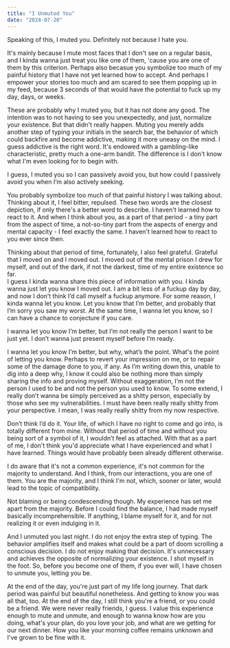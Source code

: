 ```yaml
---
title: "I Unmuted You"
date: "2024-07-20"
---
```


Speaking of this, I muted you. Definitely not because I hate you.  

It's mainly because I mute most faces that I don't see on a regular basis, and I kinda wanna just treat you like one of them, 'cause you are one of them by this criterion. Perhaps also becasue you symbolize too much of my painful history that I have not yet learned how to accept. And perhaps I empower your stories too much and am scared to see them popping up in my feed, because 3 seconds of that would have the potential to fuck up my day, days, or weeks.  

These are probably why I muted you, but it has not done any good. The intention was to not having to see you unexpectedly, and just, normalize your existence. But that didn't really happen. Muting you merely adds another step of typing your initials in the search bar, the behavior of which could backfire and become addictive, making it more uneasy on the mind. I guess addictive is the right word. It's endowed with a gambling-like characteristic, pretty much a one-arm bandit. The difference is I don't know what I'm even looking for to begin with.  

I guess, I muted you so I can passively avoid you, but how could I passively avoid you when I’m also actively seeking.  


You probably symbolize too much of that painful history I was talking about. Thinking about it, I feel bitter, repulsed. These two words are the closest depiction, if only there's a better word to describe. I haven't learned how to react to it. And when I think about you, as a part of that period - a tiny part from the aspect of time, a not-so-tiny part from the aspects of energy and mental capacity - I feel exactly the same. I haven't learned how to react to you ever since then.  

  

Thinking about that period of time, fortunately, I also feel grateful. Grateful that I moved on and I moved out. I moved out of the mental prison I drew for myself, and out of the dark, if not the darkest, time of my entire existence so far.   
I guess I kinda wanna share this piece of information with you. I kinda wanna just let you know I moved out. I am a bit less of a fuckup day by day, and now I don’t think I’d call myself a fuckup anymore. For some reason, I kinda wanna let you know. Let you know that I’m better, and probably that I’m sorry you saw my worst. At the same time, I wanna let you know, so I can have a chance to conjecture if you care.  


I wanna let you know I’m better, but I’m not really the person I want to be just yet. I don’t wanna just present myself before I’m ready.  

I wanna let you know I’m better, but why, what’s the point. What's the point of letting you know. Perhaps to revert your impression on me, or to repair some of the damage done to you, if any. As I’m writing down this, unable to dig into a deep why, I know it could also be nothing more than simply sharing the info and proving myself. Without exaggeration, I'm not the person I used to be and not the person you used to know. To some extend, I really don’t wanna be simply perceived as a shitty person, especially by those who see my vulnerabilities. I must have been really really shitty from your perspective. I mean, I was really really shitty from my now respective.  


Don’t think I’d do it. Your life, of which I have no right to come and go into, is totally different from mine. Without that period of time and without you being sort of a symbol of it, I wouldn’t feel as attached. With that as a part of me, I don't think you'd appreciate what I have experienced and what I have learned. Things would have probably been already different otherwise.  


I do aware that it's not a common experience, it's not common for the majority to understand. And I think, from our interactions, you are one of them. You are the majority, and I think I'm not, which, sooner or later, would lead to the topic of compatibility.  

Not blaming or being condescending though. My experience has set me apart from the majority. Before I could find the balance, I had made myself basically incomprehensible. If anything, I blame myself for it, and for not realizing it or even indulging in it.  


And I unmuted you last night. I do not enjoy the extra step of typing. The behavior amplifies itself and makes what could be a part of doom scrolling a conscious decision. I do not enjoy making that decision. It's unnecessary and achieves the opposite of normalizing your existence. I shot myself in the foot. So, before you become one of them, if you ever will, I have chosen to unmute you, letting you be.  


At the end of the day, you're just part of my life long journey. That dark period was painful but beautiful nonetheless. And getting to know you was all that, too. At the end of the day, I still think you're a friend, or you could be a friend. We were never really friends, I guess. I value this experience enough to mute and unmute, and enough to wanna know how are you doing, what's your plan, do you love your job, and what are we getting for our next dinner. How you like your morning coffee remains unknown and I've grown to be fine with it.  


